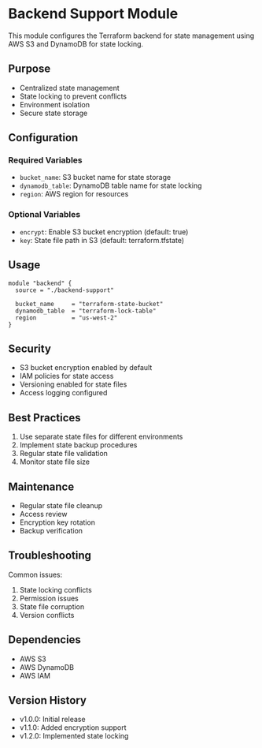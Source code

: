 # Backend Support Module

This module configures the Terraform backend for state management using AWS S3 and DynamoDB for state locking.

## Purpose

- Centralized state management
- State locking to prevent conflicts
- Environment isolation
- Secure state storage

## Configuration

### Required Variables
- `bucket_name`: S3 bucket name for state storage
- `dynamodb_table`: DynamoDB table name for state locking
- `region`: AWS region for resources

### Optional Variables
- `encrypt`: Enable S3 bucket encryption (default: true)
- `key`: State file path in S3 (default: terraform.tfstate)

## Usage

```hcl
module "backend" {
  source = "./backend-support"
  
  bucket_name     = "terraform-state-bucket"
  dynamodb_table  = "terraform-lock-table"
  region          = "us-west-2"
}
```

## Security

- S3 bucket encryption enabled by default
- IAM policies for state access
- Versioning enabled for state files
- Access logging configured

## Best Practices

1. Use separate state files for different environments
2. Implement state backup procedures
3. Regular state file validation
4. Monitor state file size

## Maintenance

- Regular state file cleanup
- Access review
- Encryption key rotation
- Backup verification

## Troubleshooting

Common issues:
1. State locking conflicts
2. Permission issues
3. State file corruption
4. Version conflicts

## Dependencies

- AWS S3
- AWS DynamoDB
- AWS IAM

## Version History

- v1.0.0: Initial release
- v1.1.0: Added encryption support
- v1.2.0: Implemented state locking 